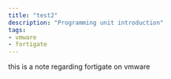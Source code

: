 ```yaml
---
title: "test2"
description: "Programming unit introduction"
tags:
- vmware
- fortigate
---
```


this is a note regarding fortigate on vmware